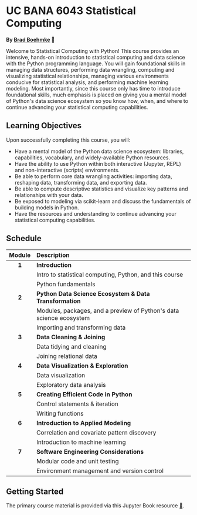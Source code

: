 UC BANA 6043 Statistical Computing
================

**By [Brad Boehmke](https://github.com/bradleyboehmke) 🚀**

Welcome to Statistical Computing with Python! This course provides an intensive, hands-on introduction to statistical computing and data science with the Python programming language. You will gain foundational skills in managing data structures, performing data wrangling, computing and visualizing statistical relationships, managing various environments conducive for statistical analysis, and performing machine learning modeling. Most importantly, since this course only has time to introduce foundational skills, much emphasis is placed on giving you a mental model of Python's data science ecosystem so you know how, when, and where to continue advancing your statistical computing capabilities.

## Learning Objectives

Upon successfully completing this course, you will:

* Have a mental model of the Python data science ecosystem: libraries, capabilities, vocabulary, and widely-available Python resources.
* Have the ability to use Python within both interactive (Jupyter, REPL) and non-interactive (scripts) environments.
* Be able to perform core data wrangling activities: importing data, reshaping data, transforming data, and exporting data.
* Be able to compute descriptive statistics and visualize key patterns and relationships with your data.
* Be exposed to modeling via scikit-learn and discuss the fundamentals of building models in Python.
* Have the resources and understanding to continue advancing your statistical computing capabilities.

## Schedule

| Module        | Description                                                         |
|:-------------:|:--------------------------------------------------------------------|
| **1**         | **Introduction**                                                    |
|               | Intro to statistical computing, Python, and this course             |
|               | Python fundamentals                                                 |
| **2**         | **Python Data Science Ecosystem & Data Transformation**             |
|               | Modules, packages, and a preview of Python's data science ecosystem |
|               | Importing and transforming data                                     |
| **3**         | **Data Cleaning & Joining**                                         |
|               | Data tidying and cleaning                                           |
|               | Joining relational data                                             |
| **4**         | **Data Visualization & Exploration**                                |
|               | Data visualization                                                  |
|               | Exploratory data analysis                                           |
| **5**         | **Creating Efficient Code in Python**                               |
|               | Control statements & iteration                                      |
|               | Writing functions                                                   |
| **6**         | **Introduction to Applied Modeling**                                |
|               | Correlation and covariate pattern discovery                         |
|               | Introduction to machine learning                                    |
| **7**         | **Software Engineering Considerations**                             |
|               | Modular code and unit testing                                       |
|               | Environment management and version control                          |

## Getting Started

The primary course material is provided via this Jupyter Book resource [:closed_book:](https://bradleyboehmke.github.io/uc-bana-6043/).
